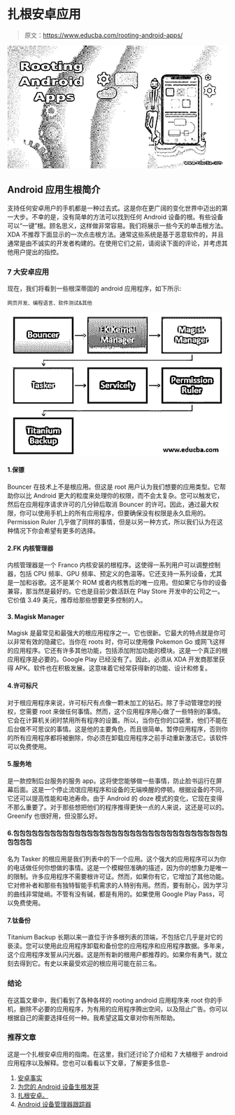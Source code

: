 # 扎根安卓应用

> 原文：<https://www.educba.com/rooting-android-apps/>

![Rooting Android Apps](img/341d09113b78d9fc7437172f118e9be2.png)



## Android 应用生根简介

支持任何安卓用户的手机都是一种过去式。这是你在更广阔的变化世界中迈出的第一大步。不幸的是，没有简单的方法可以找到任何 Android 设备的根。有些设备可以“一键”根。顾名思义，这样做非常容易。我们将展示一些今天的单击根方法。XDA 不推荐下面显示的一次点击根方法。通常这些系统是基于恶意软件的，并且通常是由不诚实的开发者构建的。在使用它们之前，请阅读下面的评论，并考虑其他用户提出的指控。

### 7 大安卓应用

现在，我们将看到一些根深蒂固的 android 应用程序，如下所示:

<small>网页开发、编程语言、软件测试&其他</small>

![Top Rooting Android Apps](img/489d8eb6d107d9125bb4d2c10dcdef96.png)



#### 1.保镖

Bouncer 在技术上不是根应用。但这是 root 用户认为我们想要的应用类型。它帮助你以比 Android 更大的粒度来处理你的权限，而不会太复杂。您可以触发它，然后在应用程序请求许可的几分钟后取消 Bouncer 的许可。因此，通过最大权限，你可以使用手机上的所有应用程序，但要确保没有权限是永久启用的。Permission Ruler 几乎做了同样的事情，但是以另一种方式，所以我们认为在这种情况下你会希望有更多的选择。

#### 2.FK 内核管理器

内核管理器是一个 Franco 内核安装的根程序。这使得一系列用户可以调整控制器，包括 CPU 频率、GPU 频率、预定义的色温等。它还支持一系列设备，尤其是一加和谷歌。这不是某个 ROM 或者内核售后的唯一应用。但如果它与你的设备兼容，那当然是最好的。它也是目前少数活跃在 Play Store 开发中的公司之一。它价值 3.49 美元，推荐给那些想要更多控制的人。

#### 3\. Magisk Manager

Magisk 是最常见和最强大的根应用程序之一。它也很新。它最大的特点就是你可以非常有效的隐藏它。当你在 roots 时，你可以使用像 Pokemon Go 或网飞这样的应用程序。它还有许多其他功能，包括添加附加功能的模块。这是一个真正的根应用程序是必要的。Google Play 已经没有了。因此，必须从 XDA 开发商那里获得 APK。软件也在积极发展。这意味着它经常获得新的功能、设计和修复。

#### 4.许可标尺

对于根应用程序来说，许可标尺有点像一颗未加工的钻石。除了手动管理您的授权，您需要 root 来做任何事情。然而，这个应用程序用心做了一些特别的事情。它会在计算机关闭时禁用所有程序的设置。所以，当你在你的口袋里，他们不能在后台做不可思议的事情。这是他的主要角色，而且很简单。暂停应用程序，否则你的所有应用程序都将被删除，你必须在卸载应用程序之前手动重新激活它。该软件可以免费使用。

#### 5.服务地

是一款控制后台服务的服务 app。这将使您能够做一些事情，防止脸书运行在屏幕后面。这是一个停止流氓应用程序和设备的无端唤醒的停顿。根据设备的不同，它还可以提高性能和电池寿命。由于 Android 的 doze 模式的变化，它现在变得不那么重要了。对于那些想把他们的程序推得更快一点的人来说，这还是可以的。Greenify 也很好用，但没那么好。

#### 6.包包包包包包包包包包包包包包包包包包包包包包包包包包包包包包包包包包包包包包包

名为 Tasker 的根应用是我们列表中的下一个应用。这个强大的应用程序可以为你的电话做任何你想做的事情。这是一个模糊但准确的描述，因为你的想象力是唯一的限制。许多应用程序不需要根许可证。然而，如果你有它，它增加了其他功能。它对修补者和那些有独特智能手机需求的人特别有用。然而，要有耐心，因为学习的曲线非常陡峭。不管有没有碱，都是有用的。如果使用 Google Play Pass，可以免费使用。

#### 7.钛备份

Titanium Backup 长期以来一直位于许多根列表的顶端，不包括它几乎是对它的亵渎。您可以使用此应用程序卸载和备份您的应用程序和应用程序数据。多年来，这个应用程序发誓从闪光器。这是所有新的根用户都推荐的。如果你有勇气，就立刻去得到它。有史以来最受欢迎的根应用可能在前三名。

### 结论

在这篇文章中，我们看到了各种各样的 rooting android 应用程序来 root 你的手机，删除不必要的应用程序，为有用的应用程序腾出空间，以及阻止广告。你可以根据自己的需要选择任何一种。我希望这篇文章对你有所帮助。

### 推荐文章

这是一个扎根安卓应用的指南。在这里，我们还讨论了介绍和 7 大植根于 android 应用程序以及解释。您也可以看看以下文章，了解更多信息–

1.  [安卓事实](https://www.educba.com/android-facts/)
2.  [为您的 Android 设备生根发芽](https://www.educba.com/rooting-your-android-device-phone/)
3.  [扎根安卓。](https://www.educba.com/rooting-android/)
4.  [Android 设备管理器跟踪器](https://www.educba.com/android-device-manager-tracker/)





